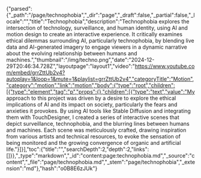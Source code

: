 {"parsed":{"_path":"/page/technophobia","_dir":"page","_draft":false,"_partial":false,"_locale":"","title":"Technophobia","description":"Technophobia explores the intersection of technology, surveillance, and human identity, using AI and motion design to create an interactive experience. It critically examines ethical dilemmas surrounding AI, particularly technophobia, by blending live data and AI-generated imagery to engage viewers in a dynamic narrative about the evolving relationship between humans and machines.","thumbnail":"/img/techno.png","date":"2024-12-29T20:46:34.728Z","layoutpage":"layout1","video":"https://www.youtube.com/embed/grrZttUb2v4?autoplay=1&loop=1&mute=1&playlist=grrZttUb2v4","categoryTitle":"Motion","category":"motion","link":"motion","body":{"type":"root","children":[{"type":"element","tag":"p","props":{},"children":[{"type":"text","value":"My approach to this project was driven by a desire to explore the ethical implications of AI and its impact on society, particularly the fears and anxieties it provokes. By using AI tools like Stable Diffusion and integrating them with TouchDesigner, I created a series of interactive scenes that depict surveillance, technophobia, and the blurring lines between humans and machines. Each scene was meticulously crafted, drawing inspiration from various artists and technical resources, to evoke the sensation of being monitored and the growing convergence of organic and artificial life."}]}],"toc":{"title":"","searchDepth":2,"depth":2,"links":[]}},"_type":"markdown","_id":"content:page:technophobia.md","_source":"content","_file":"page/technophobia.md","_stem":"page/technophobia","_extension":"md"},"hash":"o0B8E6zJUk"}